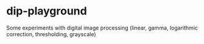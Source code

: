 # dip-playground

Some experiments with digital image processing (linear, gamma, logarithmic correction, thresholding, grayscale)

